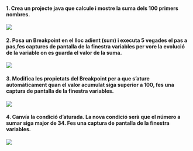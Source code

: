 #### 1. Crea un projecte java que calcule i mostre la suma dels 100 primers nombres.
<image src="Punto1.png">

#### 2. Posa un Breakpoint en el lloc adient (sum) i executa 5 vegades el pas a pas,fes captures de pantalla de la finestra variables per vore la evolució de la variable on es guarda el valor de la suma.
<image src="Punto2.png">

#### 3. Modifica les propietats del Breakpoint per a que s’ature automàticament quan el valor acumulat siga superior a 100, fes una captura de pantalla de la finestra variables.
<image src="Punto3.png">

#### 4. Canvía la condició d’aturada. La nova condició serà que el número a sumar siga major de 34. Fes una captura de pantalla de la finestra variables.
<image src="Punto4.png">